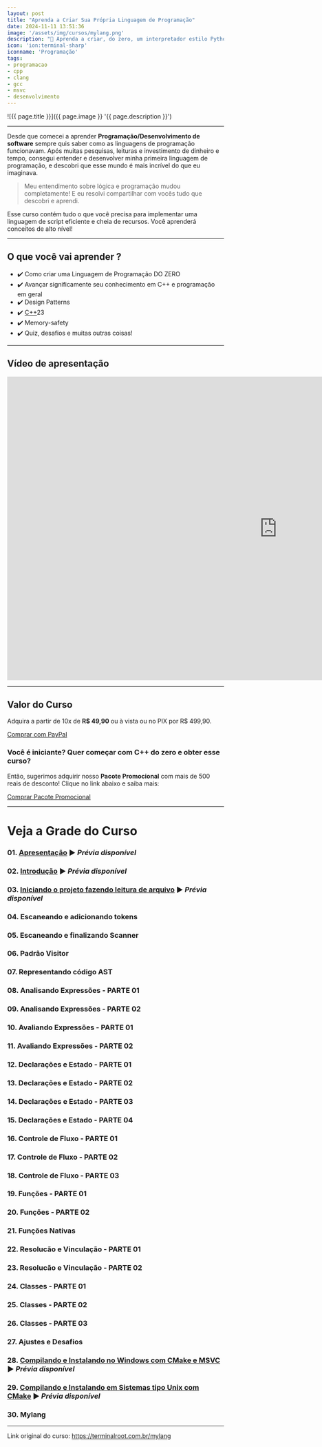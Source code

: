 ```yaml
---
layout: post
title: "Aprenda a Criar Sua Própria Linguagem de Programação"
date: 2024-11-11 13:51:36
image: '/assets/img/cursos/mylang.png'
description: "🚀 Aprenda a criar, do zero, um interpretador estilo Python e JavaScript com C++"
icon: 'ion:terminal-sharp'
iconname: 'Programação'
tags:
- programacao
- cpp
- clang
- gcc
- msvc
- desenvolvimento
---
```


![{{ page.title }}]({{ page.image }} '{{ page.description }}')

---

Desde que comecei a aprender **Programação/Desenvolvimento de software** sempre quis saber como as linguagens de programação funcionavam. Após muitas pesquisas, leituras e investimento de dinheiro e tempo, consegui entender e desenvolver minha primeira linguagem de programação, e descobri que esse mundo é mais incrível do que eu imaginava.

> Meu entendimento sobre lógica e programação mudou completamente! E eu resolvi compartilhar com vocês tudo que descobri e aprendi.

Esse curso contém tudo o que você precisa para implementar uma linguagem de script eficiente e cheia de recursos. Você aprenderá conceitos de alto nível!

---

## O que você vai aprender ? 
+ ✔️  Como criar uma Linguagem de Programação DO ZERO
+ ✔️  Avançar significamente seu conhecimento em C++ e programação em geral
+ ✔️  Design Patterns
+ ✔️  [C++](https://terminalroot.com.br/tags#cpp)23
+ ✔️  Memory-safety
+ ✔️  Quiz, desafios e muitas outras coisas!

---

## Vídeo de apresentação
<iframe width="1253" height="705" src="https://www.youtube.com/embed/7Oxe3JYVguc" title="YouTube video player" frameborder="0" allow="accelerometer; autoplay; clipboard-write; encrypted-media; gyroscope; picture-in-picture" allowfullscreen></iframe>

---

## Valor do Curso
Adquira a partir de 10x de **R$ 49,90** ou à vista ou no PIX por R$ 499,90.

<a href="https://cutt.ly/2eHLxHd4" class="btn btn-lg btn-info btn-block my-2 py-3">
  <i class="fab fa-paypal"></i> Comprar com PayPal
</a>


### Você é iniciante? Quer começar com C++ do zero e obter esse curso?
Então, sugerimos adquirir nosso **Pacote Promocional** com mais de 500 reais de desconto! Clique no link abaixo e saiba mais:

<a href="https://terminalroot.com.br/promo" class="btn btn-lg btn-success btn-block my-2 py-3">
  Comprar Pacote Promocional
</a>

---

# Veja a Grade do Curso
### 01. [Apresentação](https://youtu.be/7Oxe3JYVguc) ▶️  *Prévia disponível*
### 02. [Introdução](https://youtu.be/rTLtAS6hp-0) ▶️  *Prévia disponível*
### 03. [Iniciando o projeto fazendo leitura de arquivo](https://youtu.be/M3XXZnNEeX4) ▶️  *Prévia disponível*
### 04. Escaneando e adicionando tokens
### 05. Escaneando e finalizando Scanner
### 06. Padrão Visitor
### 07. Representando código AST
### 08. Analisando Expressões - PARTE 01
### 09. Analisando Expressões - PARTE 02
### 10. Avaliando Expressões - PARTE 01
### 11. Avaliando Expressões - PARTE 02
### 12. Declarações e Estado - PARTE 01
### 13. Declarações e Estado - PARTE 02
### 14. Declarações e Estado - PARTE 03
### 15. Declarações e Estado - PARTE 04
### 16. Controle de Fluxo - PARTE 01
### 17. Controle de Fluxo - PARTE 02
### 18. Controle de Fluxo - PARTE 03
### 19. Funções - PARTE 01
### 20. Funções - PARTE 02
### 21. Funções Nativas
### 22. Resolucão e Vinculação - PARTE 01
### 23. Resolucão e Vinculação - PARTE 02
### 24. Classes - PARTE 01
### 25. Classes - PARTE 02
### 26. Classes - PARTE 03
### 27. Ajustes e Desafios
### 28. [Compilando e Instalando no Windows com CMake e MSVC](https://youtu.be/-V1vQnt8xQo) ▶️  *Prévia disponível*
### 29. [Compilando e Instalando em Sistemas tipo Unix com CMake](https://youtu.be/pxNOHQfgjH8) ▶️  *Prévia disponível*
### 30. Mylang

---

Link original do curso: <https://terminalroot.com.br/mylang>

